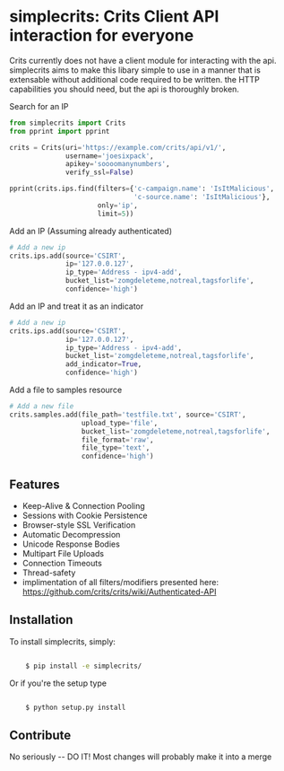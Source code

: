 simplecrits: Crits Client API interaction for everyone
=========================

Crits currently does not have a client module for interacting with the api.
simplecrits aims to make this libary simple to use in a manner that
is extensable without additional code required to be written.
the HTTP capabilities you should need, but the api is thoroughly broken.


Search for an IP
```python
from simplecrits import Crits
from pprint import pprint

crits = Crits(uri='https://example.com/crits/api/v1/',
              username='joesixpack',
              apikey='soooomanynumbers',
              verify_ssl=False)

pprint(crits.ips.find(filters={'c-campaign.name': 'IsItMalicious',
                               'c-source.name': 'IsItMalicious'},
                      only='ip',
                      limit=5))
```

Add an IP (Assuming already authenticated)
```python
# Add a new ip
crits.ips.add(source='CSIRT',
              ip='127.0.0.127',
              ip_type='Address - ipv4-add',
              bucket_list='zomgdeleteme,notreal,tagsforlife',
              confidence='high')
```

Add an IP and treat it as an indicator
```python
# Add a new ip
crits.ips.add(source='CSIRT',
              ip='127.0.0.127',
              ip_type='Address - ipv4-add',
              bucket_list='zomgdeleteme,notreal,tagsforlife',
              add_indicator=True,
              confidence='high')
```

Add a file to samples resource
```python
# Add a new file
crits.samples.add(file_path='testfile.txt', source='CSIRT', 
                  upload_type='file',
                  bucket_list='zomgdeleteme,notreal,tagsforlife',
                  file_format='raw',
                  file_type='text',
                  confidence='high')
```

Features
--------

- Keep-Alive & Connection Pooling
- Sessions with Cookie Persistence
- Browser-style SSL Verification
- Automatic Decompression
- Unicode Response Bodies
- Multipart File Uploads
- Connection Timeouts
- Thread-safety
- implimentation of all filters/modifiers presented here: https://github.com/crits/crits/wiki/Authenticated-API

Installation
------------

To install simplecrits, simply:

```bash

    $ pip install -e simplecrits/
```
Or if you're the setup type

```bash

    $ python setup.py install
```

Contribute
----------

No seriously -- DO IT! Most changes will probably make it into a merge
